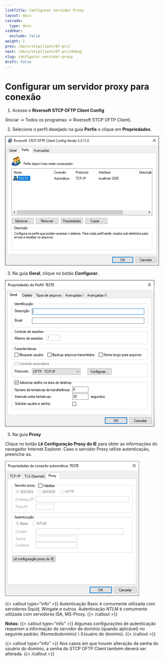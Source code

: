 ```yaml
---
linkTitle: Configurar servidor Proxy
layout: docs
cascade:
  type: docs
sidebar:
  exclude: false
weight: 1
prev: /docs/stcpclient/07-prc/
next: /docs/stcpclient/07-prc/debug
slug: configurar-servidor-proxy
draft: false
---
```

# Configurar um servidor proxy para conexão

1. Acesse o **Riversoft STCP OFTP Client Config**

(Iniciar -> Todos os programas -> Riversoft STCP OFTP
Client).

2. Selecione o perfil desejado na guia **Perfis** e clique em **Propriedades**.

![](clt-proxy-01.png)

3. Na guia **Geral**, clique no botão **Configurar**.

![](clt-proxy-02.png)

3. Na guia **Proxy**

Clique no botão **Lê Configuração Proxy do IE** para obter as informações do navegador Internet Explorer. Caso o servidor Proxy utilize autenticação, preencha-as.

![](clt-proxy-03.png)

{{< callout type="info" >}}
Autenticação Basic é comumente utilizada com servidores Squid, Wingate e outros.
Autenticação NTLM é comumente utilizada com servidores ISA, MS-Proxy.
{{< /callout >}}

**Notas:**
{{< callout type="info" >}}
  Algumas configurações de autenticação requerem a informação do servidor de
  domínio (quando aplicável) no seguinte padrão: (Nomedodomínio) \ (Usuário do
  domínio).
{{< /callout >}}


{{< callout type="info" >}}
  Nos casos em que houver alteração da senha do usuário do domínio, a senha do
  STCP OFTP Client também deverá ser alterada.
{{< /callout >}}


